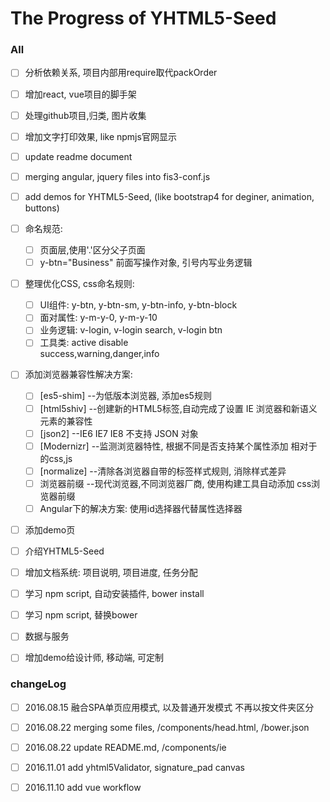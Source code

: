 # The Progress of YHTML5-Seed

### All
- [ ] 分析依赖关系, 项目内部用require取代packOrder
- [ ] 增加react, vue项目的脚手架
- [ ] 处理github项目,归类, 图片收集
- [ ] 增加文字打印效果, like npmjs官网显示
- [ ] update readme document
- [ ] merging angular, jquery files into fis3-conf.js
- [ ] add demos for YHTML5-Seed, (like bootstrap4 for deginer, animation, buttons)
- [ ] 命名规范:
     - [ ] 页面层,使用'.'区分父子页面
     - [ ] y-btn="Business" 前面写操作对象, 引号内写业务逻辑
- [ ] 整理优化CSS, css命名规则:  
     - [ ] UI组件: y-btn, y-btn-sm, y-btn-info, y-btn-block
     - [ ] 面对属性: y-m-y-0, y-m-y-10
     - [ ] 业务逻辑: v-login, v-login search, v-login btn
     - [ ] 工具类: active disable    
              success,warning,danger,info
- [ ] 添加浏览器兼容性解决方案:
     - [ ] [es5-shim]  --为低版本浏览器, 添加es5规则      
     - [ ] [html5shiv]  --创建新的HTML5标签,自动完成了设置 IE 浏览器和新语义元素的兼容性
     - [ ] [json2]  --IE6 IE7 IE8 不支持 JSON 对象
     - [ ] [Modernizr]  --监测浏览器特性, 根据不同是否支持某个属性添加 相对于的css,js 
     - [ ] [normalize]  --清除各浏览器自带的标签样式规则, 消除样式差异
     - [ ] 浏览器前缀  --现代浏览器,不同浏览器厂商, 使用构建工具自动添加 css浏览器前缀
     - [ ] Angular下的解决方案: 使用id选择器代替属性选择器 
- [ ] 添加demo页
- [ ] 介绍YHTML5-Seed
- [ ] 增加文档系统: 项目说明, 项目进度, 任务分配
- [ ] 学习 npm script, 自动安装插件, bower install
- [ ] 学习 npm script, 替换bower
- [ ] 数据与服务
- [ ] 增加demo给设计师, 移动端, 可定制


### changeLog
- [ ] 2016.08.15 融合SPA单页应用模式, 以及普通开发模式 不再以按文件夹区分  
- [ ] 2016.08.22 merging some files, /components/head.html, /bower.json
- [ ] 2016.08.22 update README.md, /components/ie 
- [ ] 2016.11.01 add yhtml5Validator, signature_pad canvas 
- [ ] 2016.11.10 add vue workflow 
    

                  
       